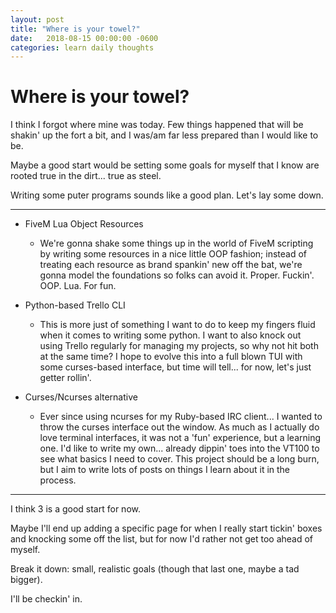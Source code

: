 ```yaml
---
layout: post
title: "Where is your towel?"
date:   2018-08-15 00:00:00 -0600
categories: learn daily thoughts
---
```


# Where is your towel?

I think I forgot where mine was today. Few things happened that will be
shakin' up the fort a bit, and I was/am far less prepared than I would
like to be.

Maybe a good start would be setting some goals for myself that I know are
rooted true in the dirt... true as steel.

Writing some puter programs sounds like a good plan. Let's lay some down.

---

  - FiveM Lua Object Resources
    - We're gonna shake some things up in the world of FiveM scripting by
    writing some resources in a nice little OOP fashion; instead of treating
    each resource as brand spankin' new off the bat, we're gonna model the
    foundations so folks can avoid it. Proper. Fuckin'. OOP. Lua. For fun.

  - Python-based Trello CLI
    - This is more just of something I want to do to keep my fingers fluid
    when it comes to writing some python. I want to also knock out using Trello
    regularly for managing my projects, so why not hit both at the same time?
    I hope to evolve this into a full blown TUI with some curses-based
    interface, but time will tell... for now, let's just getter rollin'.

  - Curses/Ncurses alternative
    - Ever since using ncurses for my Ruby-based IRC client... I wanted to
    throw the curses interface out the window. As much as I actually do love
    terminal interfaces, it was not a 'fun' experience, but a learning one.
    I'd like to write my own... already dippin' toes into the VT100 to see
    what basics I need to cover. This project should be a long burn, but I
    aim to write lots of posts on things I learn about it in the process.

---

I think 3 is a good start for now.

Maybe I'll end up adding a specific page for when I really start tickin' boxes
and knocking some off the list, but for now I'd rather not get too ahead of myself.


Break it down: small, realistic goals (though that last one, maybe a tad bigger).


I'll be checkin' in.

